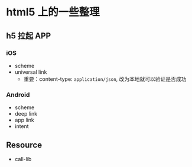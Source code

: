 # html5 上的一些整理

## h5 拉起 APP

### iOS

- scheme
- universal link
  - 重要：content-type: `application/json`, 改为本地就可以验证是否成功

### Android

- scheme
- deep link
- app link
- intent

## Resource

- call-lib
